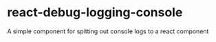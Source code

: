 # react-debug-logging-console
A simple component for spitting out console logs to a react component
